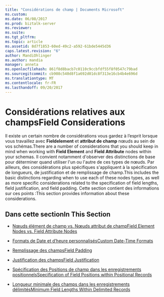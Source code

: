 ```yaml
---
title: "Considérations de champ | Documents Microsoft"
ms.custom: 
ms.date: 06/08/2017
ms.prod: biztalk-server
ms.reviewer: 
ms.suite: 
ms.tgt_pltfrm: 
ms.topic: article
ms.assetid: 8d7f1853-60ed-49c2-a592-61bde5445d36
caps.latest.revision: "6"
author: MandiOhlinger
ms.author: mandia
manager: anneta
ms.openlocfilehash: 861f8d8bacb7c0110c9ccbfdf55f8f0547c79bad
ms.sourcegitcommit: cb908c540d8f1a692d01dc8f313e16cb4b4e696d
ms.translationtype: MT
ms.contentlocale: fr-FR
ms.lasthandoff: 09/20/2017
---
```

# <a name="field-considerations"></a><span data-ttu-id="44ec7-102">Considérations relatives aux champs</span><span class="sxs-lookup"><span data-stu-id="44ec7-102">Field Considerations</span></span>
<span data-ttu-id="44ec7-103">Il existe un certain nombre de considérations vous gardez à l’esprit lorsque vous travaillez avec **Fieldelement** et **attribut de champ** nœuds au sein de vos schémas.</span><span class="sxs-lookup"><span data-stu-id="44ec7-103">There are a number of considerations that you should keep in mind when working with **Field Element** and **Field Attribute** nodes within your schemas.</span></span> <span data-ttu-id="44ec7-104">Il convient notamment d'observer des distinctions de base pour déterminer quand utiliser l'un ou l'autre de ces types de nœuds. Par ailleurs, des considérations plus spécifiques s'appliquent à la spécification de longueurs, de justification et de remplissage de champ.</span><span class="sxs-lookup"><span data-stu-id="44ec7-104">This includes the basic distinctions regarding when to use each of these nodes types, as well as more specific considerations related to the specification of field lengths, field justification, and field padding.</span></span> <span data-ttu-id="44ec7-105">Cette section contient des informations sur ces points :</span><span class="sxs-lookup"><span data-stu-id="44ec7-105">This section provides information about these considerations.</span></span>  
  
## <a name="in-this-section"></a><span data-ttu-id="44ec7-106">Dans cette section</span><span class="sxs-lookup"><span data-stu-id="44ec7-106">In This Section</span></span>  
  
-   [<span data-ttu-id="44ec7-107">Nœuds élément de champ vs. Nœuds attribut de champ</span><span class="sxs-lookup"><span data-stu-id="44ec7-107">Field Element Nodes vs. Field Attribute Nodes</span></span>](../core/field-element-nodes-vs-field-attribute-nodes.md)  
  
-   [<span data-ttu-id="44ec7-108">Formats de Date et d’heure personnalisés</span><span class="sxs-lookup"><span data-stu-id="44ec7-108">Custom Date-Time Formats</span></span>](../core/custom-date-time-formats.md)  
  
-   [<span data-ttu-id="44ec7-109">Remplissage des champs</span><span class="sxs-lookup"><span data-stu-id="44ec7-109">Field Padding</span></span>](../core/field-padding.md)  
  
-   [<span data-ttu-id="44ec7-110">Justification des champs</span><span class="sxs-lookup"><span data-stu-id="44ec7-110">Field Justification</span></span>](../core/field-justification.md)  
  
-   [<span data-ttu-id="44ec7-111">Spécification des Positions de champ dans les enregistrements positionnels</span><span class="sxs-lookup"><span data-stu-id="44ec7-111">Specification of Field Positions within Positional Records</span></span>](../core/specification-of-field-positions-within-positional-records.md)  
  
-   [<span data-ttu-id="44ec7-112">Longueur minimale des champs dans les enregistrements délimités</span><span class="sxs-lookup"><span data-stu-id="44ec7-112">Minimum Field Lengths Within Delimited Records</span></span>](../core/minimum-field-lengths-within-delimited-records.md)